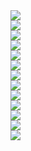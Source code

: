 ﻿<div><img src = "./images/4.3.MOSFET放大电路的静态偏置和信号的输入输出-图片-1.jpg"></div>
<div><img src = "./images/4.3.MOSFET放大电路的静态偏置和信号的输入输出-图片-2.jpg"></div>
<div><img src = "./images/4.3.MOSFET放大电路的静态偏置和信号的输入输出-图片-3.jpg"></div>
<div><img src = "./images/4.3.MOSFET放大电路的静态偏置和信号的输入输出-图片-4.jpg"></div>
<div><img src = "./images/4.3.MOSFET放大电路的静态偏置和信号的输入输出-图片-5.jpg"></div>
<div><img src = "./images/4.3.MOSFET放大电路的静态偏置和信号的输入输出-图片-6.jpg"></div>
<div><img src = "./images/4.3.MOSFET放大电路的静态偏置和信号的输入输出-图片-7.jpg"></div>
<div><img src = "./images/4.3.MOSFET放大电路的静态偏置和信号的输入输出-图片-8.jpg"></div>
<div><img src = "./images/4.3.MOSFET放大电路的静态偏置和信号的输入输出-图片-9.jpg"></div>
<div><img src = "./images/4.3.MOSFET放大电路的静态偏置和信号的输入输出-图片-10.jpg"></div>
<div><img src = "./images/4.3.MOSFET放大电路的静态偏置和信号的输入输出-图片-11.jpg"></div>
<div><img src = "./images/4.3.MOSFET放大电路的静态偏置和信号的输入输出-图片-12.jpg"></div>
<div><img src = "./images/4.3.MOSFET放大电路的静态偏置和信号的输入输出-图片-13.jpg"></div>
